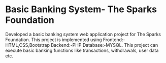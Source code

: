 # Basic Banking System- The Sparks Foundation

Developed a basic banking system web application project for The Sparks Foundation. This project is implemented using 
Frontend:-HTML,CSS,Bootstrap
Backend:-PHP
Database:-MYSQL.
This project can execute basic banking functions like transactions, withdrawals, user data etc.

 
